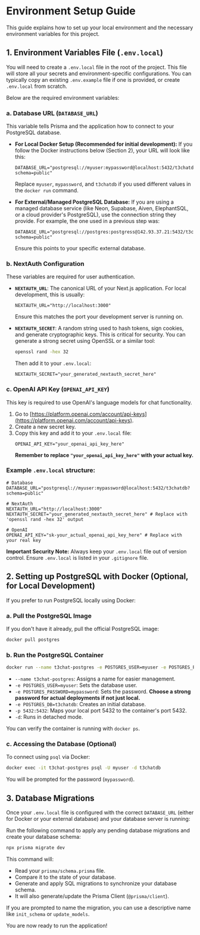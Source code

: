 # Environment Setup Guide

This guide explains how to set up your local environment and the necessary environment variables for this project.

## 1. Environment Variables File (`.env.local`)

You will need to create a `.env.local` file in the root of the project. This file will store all your secrets and environment-specific configurations. You can typically copy an existing `.env.example` file if one is provided, or create `.env.local` from scratch.

Below are the required environment variables:

### a. Database URL (`DATABASE_URL`)

This variable tells Prisma and the application how to connect to your PostgreSQL database.

*   **For Local Docker Setup (Recommended for initial development):**
    If you follow the Docker instructions below (Section 2), your URL will look like this:
    ```
    DATABASE_URL="postgresql://myuser:mypassword@localhost:5432/t3chatdb?schema=public"
    ```
    Replace `myuser`, `mypassword`, and `t3chatdb` if you used different values in the `docker run` command.

*   **For External/Managed PostgreSQL Database:**
    If you are using a managed database service (like Neon, Supabase, Aiven, ElephantSQL, or a cloud provider's PostgreSQL), use the connection string they provide. For example, the one used in a previous step was:
    ```
    DATABASE_URL="postgresql://postgres:postgress@142.93.37.21:5432/t3chatclonedb?schema=public"
    ```
    Ensure this points to your specific external database.

### b. NextAuth Configuration

These variables are required for user authentication.

*   **`NEXTAUTH_URL`**: The canonical URL of your Next.js application. For local development, this is usually:
    ```
    NEXTAUTH_URL="http://localhost:3000"
    ```
    Ensure this matches the port your development server is running on.

*   **`NEXTAUTH_SECRET`**: A random string used to hash tokens, sign cookies, and generate cryptographic keys. This is critical for security.
    You can generate a strong secret using OpenSSL or a similar tool:
    ```bash
    openssl rand -hex 32
    ```
    Then add it to your `.env.local`:
    ```
    NEXTAUTH_SECRET="your_generated_nextauth_secret_here"
    ```

### c. OpenAI API Key (`OPENAI_API_KEY`)

This key is required to use OpenAI's language models for chat functionality.

1.  Go to [https://platform.openai.com/account/api-keys](https://platform.openai.com/account/api-keys).
2.  Create a new secret key.
3.  Copy this key and add it to your `.env.local` file:
    ```
    OPENAI_API_KEY="your_openai_api_key_here"
    ```
    **Remember to replace `"your_openai_api_key_here"` with your actual key.**

### Example `.env.local` structure:

```env
# Database
DATABASE_URL="postgresql://myuser:mypassword@localhost:5432/t3chatdb?schema=public"

# NextAuth
NEXTAUTH_URL="http://localhost:3000"
NEXTAUTH_SECRET="your_generated_nextauth_secret_here" # Replace with 'openssl rand -hex 32' output

# OpenAI
OPENAI_API_KEY="sk-your_actual_openai_api_key_here" # Replace with your real key
```

**Important Security Note:** Always keep your `.env.local` file out of version control. Ensure `.env.local` is listed in your `.gitignore` file.

## 2. Setting up PostgreSQL with Docker (Optional, for Local Development)

If you prefer to run PostgreSQL locally using Docker:

### a. Pull the PostgreSQL Image
If you don't have it already, pull the official PostgreSQL image:
```bash
docker pull postgres
```

### b. Run the PostgreSQL Container
```bash
docker run --name t3chat-postgres -e POSTGRES_USER=myuser -e POSTGRES_PASSWORD=mypassword -e POSTGRES_DB=t3chatdb -p 5432:5432 -d postgres
```
*   `--name t3chat-postgres`: Assigns a name for easier management.
*   `-e POSTGRES_USER=myuser`: Sets the database user.
*   `-e POSTGRES_PASSWORD=mypassword`: Sets the password. **Choose a strong password for actual deployments if not just local.**
*   `-e POSTGRES_DB=t3chatdb`: Creates an initial database.
*   `-p 5432:5432`: Maps your local port 5432 to the container's port 5432.
*   `-d`: Runs in detached mode.

You can verify the container is running with `docker ps`.

### c. Accessing the Database (Optional)
To connect using `psql` via Docker:
```bash
docker exec -it t3chat-postgres psql -U myuser -d t3chatdb
```
You will be prompted for the password (`mypassword`).

## 3. Database Migrations

Once your `.env.local` file is configured with the correct `DATABASE_URL` (either for Docker or your external database) and your database server is running:

Run the following command to apply any pending database migrations and create your database schema:
```bash
npx prisma migrate dev
```
This command will:
*   Read your `prisma/schema.prisma` file.
*   Compare it to the state of your database.
*   Generate and apply SQL migrations to synchronize your database schema.
*   It will also generate/update the Prisma Client (`@prisma/client`).

If you are prompted to name the migration, you can use a descriptive name like `init_schema` or `update_models`.

You are now ready to run the application!
```
